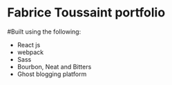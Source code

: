 # Fabrice Toussaint portfolio

#Built using the following:

* React js
* webpack
* Sass
* Bourbon, Neat and Bitters
* Ghost blogging platform
